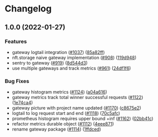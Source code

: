 # Changelog

## 1.0.0 (2022-01-27)


### Features

* gateway logtail integration ([#1037](https://github.com/redaphid/nft.storage/issues/1037)) ([85a82ff](https://github.com/redaphid/nft.storage/commit/85a82ff0783399368572c158962618a41081d703))
* nft.storage naive gateway implementation ([#908](https://github.com/redaphid/nft.storage/issues/908)) ([119d948](https://github.com/redaphid/nft.storage/commit/119d948681da11bcae250f19d8b3eae04e5992b4))
* sentry to gateway ([#919](https://github.com/redaphid/nft.storage/issues/919)) ([8d544d3](https://github.com/redaphid/nft.storage/commit/8d544d3bc5d969b2f3a5ef988b0d3c35b1092602))
* use multiple gateways and track metrics ([#961](https://github.com/redaphid/nft.storage/issues/961)) ([24df1f6](https://github.com/redaphid/nft.storage/commit/24df1f69d481ecb07bdbde237af837a812773e3e))


### Bug Fixes

* gateway histogram metrics ([#1124](https://github.com/redaphid/nft.storage/issues/1124)) ([a04a616](https://github.com/redaphid/nft.storage/commit/a04a616b3c42d5ea83494175cdf19b0cd121d5ab))
* gateway metrics track total winner successful requests ([#1122](https://github.com/redaphid/nft.storage/issues/1122)) ([1e74ca4](https://github.com/redaphid/nft.storage/commit/1e74ca477ab71cb37e90620312369321601c890f))
* gateway picture with project name updated ([#1170](https://github.com/redaphid/nft.storage/issues/1170)) ([c8675e2](https://github.com/redaphid/nft.storage/commit/c8675e27c429dce165ea741a0c78d4452b494007))
* logtail to log request start and end ([#1118](https://github.com/redaphid/nft.storage/issues/1118)) ([70c5afc](https://github.com/redaphid/nft.storage/commit/70c5afca51dec29b55b1683208601e8839f0361a))
* prometheus histogram requires upper bound +inf ([#1162](https://github.com/redaphid/nft.storage/issues/1162)) ([02bb41c](https://github.com/redaphid/nft.storage/commit/02bb41c8c1b5916d8f16109e4763a1e4b8bc3900))
* refactor metrics durable object ([#1112](https://github.com/redaphid/nft.storage/issues/1112)) ([4eee871](https://github.com/redaphid/nft.storage/commit/4eee8715cbd22c6ff05ff539ecae98f01cc1c320))
* rename gateway package ([#1114](https://github.com/redaphid/nft.storage/issues/1114)) ([1ffdced](https://github.com/redaphid/nft.storage/commit/1ffdced29054a105e9ffc4e03ed200911162c854))
